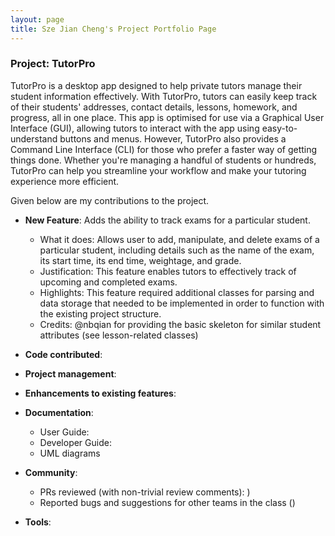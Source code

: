 ```yaml
---
layout: page
title: Sze Jian Cheng's Project Portfolio Page
---
```


### Project: TutorPro

TutorPro is a desktop app designed to help private tutors manage their student information effectively. With TutorPro, tutors can easily keep track of their students' addresses, contact details, lessons, homework, and progress, all in one place. This app is optimised for use via a Graphical User Interface (GUI), allowing tutors to interact with the app using easy-to-understand buttons and menus. However, TutorPro also provides a Command Line Interface (CLI) for those who prefer a faster way of getting things done. Whether you're managing a handful of students or hundreds, TutorPro can help you streamline your workflow and make your tutoring experience more efficient.

Given below are my contributions to the project.

* **New Feature**: Adds the ability to track exams for a particular student.
    - What it does: Allows user to add, manipulate, and delete exams of a particular student, including details such as 
      the name of the exam, its start time, its end time, weightage, and grade.
    - Justification: This feature enables tutors to effectively track of upcoming and completed exams.
    - Highlights: This feature required additional classes for parsing and data storage that needed to be 
      implemented in order to function with the existing project structure. 
    - Credits: @nbqian for providing the basic skeleton for similar student attributes (see lesson-related classes)
    

* **Code contributed**:

* **Project management**:

* **Enhancements to existing features**:

* **Documentation**:
    * User Guide:
    * Developer Guide:
    * UML diagrams

* **Community**:
    * PRs reviewed (with non-trivial review comments): )
    * Reported bugs and suggestions for other teams in the class ()

* **Tools**:
